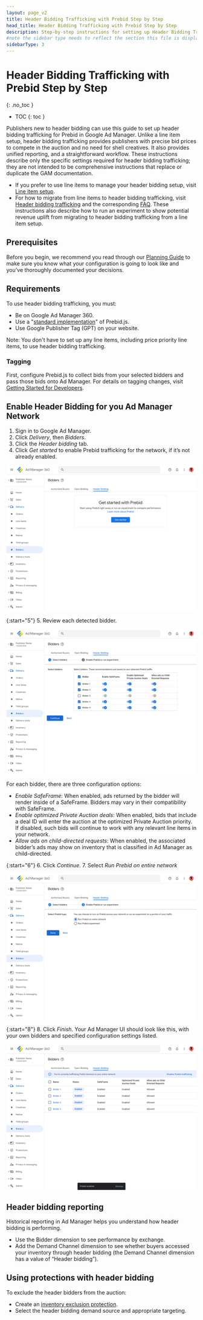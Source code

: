 ```yaml
---
layout: page_v2
title: Header Bidding Trafficking with Prebid Step by Step
head_title: Header Bidding Trafficking with Prebid Step by Step
description: Step-by-step instructions for setting up Header Bidding Trafficking in GAM for Prebid.
#note the sidebar type needs to reflect the section this file is displayed in. See _data/sidenav.yml for the side nav categories.
sidebarType: 3
---
```


# Header Bidding Trafficking with Prebid Step by Step
{: .no_toc }

- TOC
{: toc }

Publishers new to header bidding can use this guide to set up header bidding trafficking for Prebid in Google Ad Manager. Unlike a line item setup, header bidding trafficking provides publishers with precise bid prices to compete in the auction and no need for shell creatives. It also provides unified reporting, and a straightforward workflow. These instructions describe only the specific settings required for header bidding trafficking; they are not intended to be comprehensive instructions that replace or duplicate the GAM documentation.

- If you prefer to use line items to manage your header bidding setup, visit [Line item setup](/adops/step-by-step.html).
- For how to migrate from line items to header bidding trafficking, visit [Header bidding trafficking](https://support.google.com/admanager/answer/12273163) and the corresponding [FAQ](https://support.google.com/admanager/answer/12270263).  These instructions also describe how to run an experiment to show potential revenue uplift from migrating to header bidding trafficking from a line item setup. 

## Prerequisites

Before you begin, we recommend you read through our [Planning Guide](/adops/adops-planning-guide.html) to make sure you know what your configuration is going to look like and you’ve thoroughly documented your decisions.

## Requirements

To use header bidding trafficking, you must:

- Be on Google Ad Manager 360.
- Use a "[standard implementation](https://support.google.com/admanager/answer/12270263?sjid=14160336224257855972-NA#standard&zippy=%2Cwhats-a-standard-implementation-of-the-prebid-wrapper)" of Prebid.js.
- Use Google Publisher Tag (GPT) on your website.

Note: You don't have to set up any line items, including price priority line items, to use header bidding trafficking.

### Tagging
First, configure Prebid.js to collect bids from your selected bidders and pass those bids onto Ad Manager. For details on tagging changes, visit [Getting Started for Developers](/dev-docs/getting-started.html). 

## Enable Header Bidding for you Ad Manager Network

1. Sign in to Google Ad Manager.
2. Click *Delivery*, then *Bidders*.
3. Click the *Header bidding* tab.
4. Click *Get started* to enable Prebid trafficking for the network, if it’s not already enabled.

![Get Started with Prebid](/assets/images/ad-ops/gam-hbt-sbs/hbt-start.png)

{:start="5"}
5. Review each detected bidder.

![Review Bidders](/assets/images/ad-ops/gam-hbt-sbs/hbt-bidders.png)

For each bidder, there are three configuration options:

- *Enable SafeFrame*: When enabled, ads returned by the bidder will render inside of a SafeFrame. Bidders may vary in their compatibility with SafeFrame.
- *Enable optimized Private Auction deals*: When enabled, bids that include a deal ID will enter the auction at the optimized Private Auction priority. If disabled, such bids will continue to work with any relevant line items in your network.
- *Allow ads on child-directed requests*: When enabled, the associated bidder’s ads may show on inventory that is classified in Ad Manager as child-directed.

{:start="6"}
6. Click *Continue*.
7. Select *Run Prebid on entire network*

![Run Prebid](/assets/images/ad-ops/gam-hbt-sbs/hbt-run-prebid.png)

{:start="8"}
8. Click *Finish*. Your Ad Manager UI should look like this, with your own bidders and specified configuration settings listed.

![Finished](/assets/images/ad-ops/gam-hbt-sbs/hbt-setup-finished.png)

## Header bidding reporting

Historical reporting in Ad Manager helps you understand how header bidding is performing.

- Use the Bidder dimension to see performance by exchange.
- Add the Demand Channel dimension to see whether buyers accessed your inventory through header bidding (the Demand Channel dimension has a value of “Header bidding”).

## Using protections with header bidding

To exclude the header bidders from the auction:

- Create an [inventory exclusion protection](https://support.google.com/admanager/answer/9376326).
- Select the header bidding demand source and appropriate targeting.
